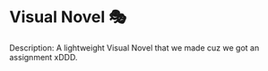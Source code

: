 # Visual Novel 🎭

Description:
A lightweight Visual Novel that we made cuz we got an assignment xDDD.

